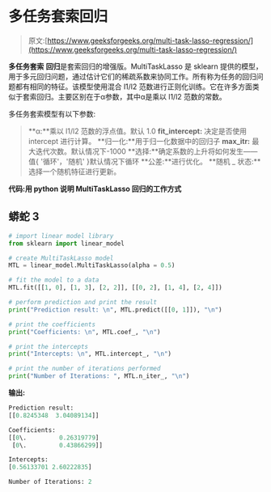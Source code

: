 # 多任务套索回归

> 原文:[https://www.geeksforgeeks.org/multi-task-lasso-regression/](https://www.geeksforgeeks.org/multi-task-lasso-regression/)

**多任务套索** **回归**是套索回归的增强版。MultiTaskLasso 是 sklearn 提供的模型，用于多元回归问题，通过估计它们的稀疏系数来协同工作。所有称为任务的回归问题都有相同的特征。该模型使用混合 l1/l2 范数进行正则化训练。它在许多方面类似于套索回归。主要区别在于α参数，其中α是乘以 l1/l2 范数的常数。

多任务套索模型有以下参数:

> **α:**乘以 l1/l2 范数的浮点值。默认 1.0
> **fit_intercept:** 决定是否使用 intercept 进行计算。
> **归一化:**用于归一化数据中的回归子
> **max_itr:** 最大迭代次数。默认情况下-1000
> **选择:**确定系数的上升将如何发生——值{ '循环'，'随机' }默认情况下循环
> **公差:**进行优化。
> **随机 _ 状态:**选择一个随机特征进行更新。

**代码:用 python 说明 MultiTaskLasso 回归的工作方式**

## 蟒蛇 3

```py
# import linear model library
from sklearn import linear_model

# create MultiTaskLasso model
MTL = linear_model.MultiTaskLasso(alpha = 0.5)

# fit the model to a data
MTL.fit([[1, 0], [1, 3], [2, 2]], [[0, 2], [1, 4], [2, 4]])

# perform prediction and print the result
print("Prediction result: \n", MTL.predict([[0, 1]]), "\n")

# print the coefficients
print("Coefficients: \n", MTL.coef_, "\n")

# print the intercepts
print("Intercepts: \n", MTL.intercept_, "\n")

# print the number of iterations performed
print("Number of Iterations: ", MTL.n_iter_, "\n")
```

**输出:**

```py
Prediction result: 
[[0.8245348  3.04089134]] 

Coefficients: 
[[0\.         0.26319779]
 [0\.         0.43866299]] 

Intercepts:
[0.56133701 2.60222835] 

Number of Iterations: 2
```